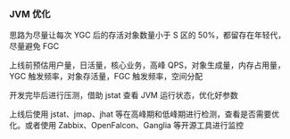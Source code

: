 ### JVM 优化
思路为尽量让每次 YGC 后的存活对象数量小于 S 区的 50%，都留存在年轻代，尽量避免 FGC

上线前预估用户量，日活量，核心业务，高峰 QPS，对象生成量，内存占用量，YGC 触发频率，对象存活量，FGC 触发频率，空间分配

开发完毕后进行压测，借助 jstat 查看 JVM 运行状态，优化好参数

上线后使用 jstat、jmap、jhat 等在高峰期和低峰期进行检测，查看是否需要优化。或者使用 Zabbix、OpenFalcon、Ganglia 等开源工具进行监控

